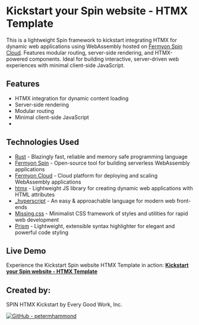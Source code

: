 # Kickstart your Spin website - HTMX Template

This is a lightweight Spin framework to kickstart integrating HTMX for dynamic web applications using WebAssembly hosted on [Fermyon Spin Cloud](https://www.fermyon.com/cloud). Features modular routing, server-side rendering, and HTMX-powered components. Ideal for building interactive, server-driven web experiences with minimal client-side JavaScript.

## Features

- HTMX integration for dynamic content loading
- Server-side rendering
- Modular routing
- Minimal client-side JavaScript
- 
## Technologies Used

- [Rust](https://www.rust-lang.org) - Blazingly fast, reliable and memory safe programming language
- [Fermyon Spin](https://www.fermyon.com) - Open-source tool for building serverless WebAssembly applications
- [Fermyon Cloud](https://www.fermyon.com/platform) - Cloud platform for deploying and scaling WebAssembly applications
- [htmx](https://htmx.org) - Lightweight JS library for creating dynamic web applications with HTML attributes
- [_hyperscript](https://hyperscript.org) - An easy & approachable language for modern web front-ends
- [Missing.css](https://missing.style/) - Minimalist CSS framework of styles and utilities for rapid web development
- [Prism](https://prismjs.com) - Lightweight, extensible syntax highlighter for elegant and powerful code styling

## Live Demo

Experience the Kickstart Spin website HTMX Template in action:
[**Kickstart your Spin website - HTMX Template**](https://spin-htmx-kickstart.fermyon.app/)

## Created by:
SPIN HTMX Kickstart by Every Good Work, Inc.

[![GitHub - petermhammond](https://img.shields.io/badge/GitHub-petermhammond-181717?style=for-the-badge&logo=github)](https://github.com/petermhammond)
